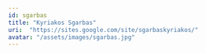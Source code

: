 ```yaml
---
id: sgarbas
title: "Kyriakos Sgarbas"
uri:  "https://sites.google.com/site/sgarbaskyriakos/"
avatar: "/assets/images/sgarbas.jpg"
---
```

